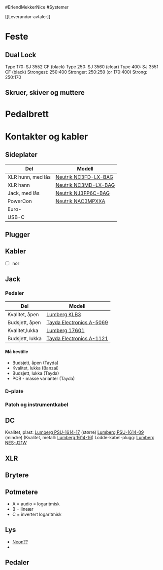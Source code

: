 #ErlendMekkerNice #Systemer 

[[Leverandør-avtaler]]
# Feste
## Dual Lock
Type 170: SJ 3552 CF (black)
Type 250: SJ 3560 (clear)
Type 400: SJ 3551 CF (black)
Strongest: 250:400
Stronger: 250:250 (or 170:400)
Strong: 250:170

## Skruer, skiver og muttere

# Pedalbrett

# Kontakter og kabler
## Sideplater

| Del               | Modell                                                                                             |
| ----------------- | -------------------------------------------------------------------------------------------------- |
| XLR hunn, med lås | [Neutrik NC3FD-LX-BAG](https://benum.no/neutrik-nc3fd-lx-bag-xlr-chassis-3p-hun-sort-med-las.html) |
| XLR hann          | [Neutrik NC3MD-LX-BAG](https://benum.no/neutrik-nc3md-lx-bag-xlr-chassis-3p-han-sort.html)                                                                                                   |
| Jack, med lås     | [Neutrik NJ3FP6C-BAG](https://benum.no/neutrik-nj3fp6c-bag-jack-chassis-3p-sort-med-las.html)                                                                                                   |
| PowerCon          | [Neutrik NAC3MPXXA](https://benum.no/neutrik-nac3mpxxa-powercon-chassis-3p-inlet-bla.html)                                                                                                   |
| Euro-             |                                                                                                    |
| USB-C                  |                                                                                                    |

## Plugger
## Kabler


- [ ] nor



## Jack
### Pedaler

| Del            | Modell                                                                                                                                                      |
| --------------- | ---------------------------------------------------------------------------------------------------------------------------------------------------------- |
| Kvalitet, åpen   | [Lumberg KLB3](https://www.banzaimusic.com/lumberg-klb3.html)                                                                                              |
| Budsjett, åpen    | [Tayda Electronics A-5069](https://www.banzaimusic.com/lumberg-klb3.html)                                                                                  |
| Kvalitet,lukka | [Lumberg 17601](https://www.banzaimusic.com/Lumberg-jack-closed-Stereo.html)                                                                               |
| Budsjett, lukka  | [Tayda Electronics A-1121]([](https://www.taydaelectronics.com/hardware/6-35mm-1-4-plugs-jacks/6-35mm-1-4-stereo-phone-jack.html))                         |

#### Må bestille
- Budsjett, åpen (Tayda)
- Kvalitet, lukka (Banzai)
- Budsjett, lukka (Tayda)
- PCB - masse varianter (Tayda)

### D-plate

### Patch og instrumentkabel
## DC
Kvalitet, plast: [Lumberg PSU-1614-17](https://www.banzaimusic.com/lumberg-1614-17.html) (større) [Lumberg PSU-1614-09](https://www.banzaimusic.com/Lumberg-PSU-1614-09.html) (mindre)
(Kvalitet, metall: [Lumberg 1614-16](https://www.banzaimusic.com/lumberg-1614-16.html))
Lodde-kabel-plugg: [Lumberg NES-J21W](https://www.banzaimusic.com/Lumberg-NES-J21W.html)

## XLR
## Brytere
## Potmetere

- A = audio = logaritmisk
- B = lineær
- C = invertert logaritmisk

## Lys
- [Neon??](https://www.taydaelectronics.com/optoelectronics/neon-lamp/neon-lamp-sg004.html)
- 
## Pedaler